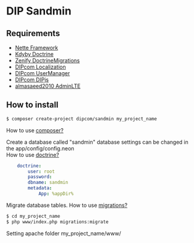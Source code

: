 DIP Sandmin
=============

## Requirements

- [Nette Framework](https://github.com/nette/nette)
- [Kdyby Doctrine](https://github.com/Kdyby/Doctrine)
- [Zenify DoctrineMigrations](https://github.com/Zenify/DoctrineMigrations)
- [DIPcom Localization](https://github.com/DIPcom/Localization)
- [DIPcom UserManager](https://github.com/DIPcom/UserManager)
- [DIPcom DIPjs](https://github.com/DIPcom/DIPjs)
- [almasaeed2010 AdminLTE](https://github.com/almasaeed2010/AdminLTE)


How to install
--------------

```sh
$ composer create-project dipcom/sandmin my_project_name
```
How to use [composer?](https://getcomposer.org/doc/00-intro.md)



Create a database called "sandmin" database settings can be changed in the app/config/config.neon <br />
How to use [doctrine?](https://github.com/Kdyby/Doctrine/blob/master/docs/en/index.md)

```yaml
    doctrine:
        user: root
        password: 
        dbname: sandmin
        metadata:
            App: %appDir%
```


Migrate database tables.
How to use [migrations?](https://github.com/Zenify/DoctrineMigrations)

```sh
$ cd my_project_name
$ php www/index.php migrations:migrate
```
Setting apache folder  my_project_name/www/


